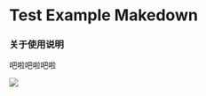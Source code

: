 # Test Example Makedown

### 关于使用说明

吧啦吧啦吧啦

![](https://camo.githubusercontent.com/4752126ebe1c5fe33cd179136fcbcf55e2074c8bacf90c378231256df809d687/68747470733a2f2f62616467652e667572792e696f2f67682f676f2d73776167676572253246676f2d737761676765722e737667)